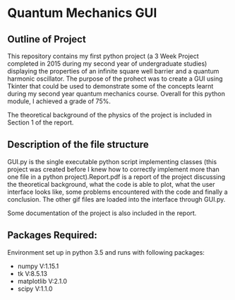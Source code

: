 # Quantum Mechanics GUI
## Outline of Project ##
This repository contains my first python project (a 3 Week Project completed in 2015 during my second year of undergraduate studies) displaying the properties of an infinite square well barrier and a quantum harmonic oscillator. The purpose of the prohect was to create a GUI using Tkinter that could be used to demonstrate some of the concepts learnt during my second year quantum mechanics course. Overall for this python module, I achieved a grade of 75%.

The theoretical background of the physics of the project is included in Section 1 of the report.

## Description of the file structure ##

GUI.py is the single executable python script implementing classes (this project was created before I knew how to correctly implement more than one file in a python project).Report.pdf is a report of the project discussing the theoretical background, what the code is able to plot, what the user interface looks like, some problems encountered with the code and finally a conclusion. The other gif files are loaded into the interface through GUI.py.

Some documentation of the project is also included in the report.

## Packages Required: ##
Environment set up in python 3.5 and runs with following packages:
* numpy        V:1.15.1
* tk           V:8.5.13
* matplotlib   V:2.1.0
* scipy        V:1.1.0
<p>
